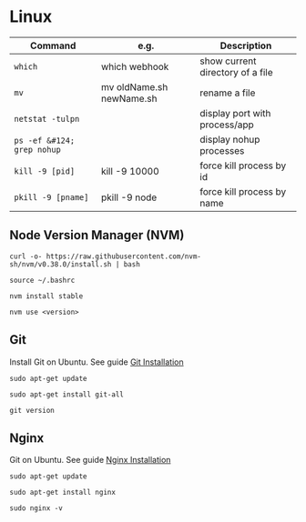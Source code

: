 # Linux #
| Command | e.g. | Description
| --- | --- | ---
| ```which``` | which webhook | show current directory of a file
| ```mv``` | mv oldName.sh newName.sh | rename a file
| ```netstat -tulpn``` | | display port with process/app
| ```ps -ef &#124; grep nohup``` | | display nohup processes
| ```kill -9 [pid]``` | kill -9 10000 | force kill process by id
| ```pkill -9 [pname]``` | pkill -9 node | force kill process by name

## Node Version Manager (NVM) ##
```
curl -o- https://raw.githubusercontent.com/nvm-sh/nvm/v0.38.0/install.sh | bash
```
```
source ~/.bashrc
```
```
nvm install stable
```
```
nvm use <version>
```

## Git ##
Install Git on Ubuntu. See guide [Git Installation](https://github.com/git-guides/install-git#install-git-on-linux)
```
sudo apt-get update
```
```
sudo apt-get install git-all
```
```
git version
````

## Nginx ##
 Git on Ubuntu. See guide [Nginx Installation](https://docs.nginx.com/nginx/admin-guide/installing-nginx/installing-nginx-open-source)
```
sudo apt-get update
```
```
sudo apt-get install nginx
```
```
sudo nginx -v
```
